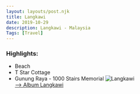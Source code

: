 ```yaml
---
layout: layouts/post.njk
title: Langkawi
date: 2019-10-29
description: Langkawi - Malaysia
Tags: [Travel]
---
```


### Highlights:
* Beach
* T Star Cottage
* Gunung Raya - 1000 Stairs Memorial 
![Langkawi](https://lh3.googleusercontent.com/ztWTJO2KDVrWbbcm7KI-loEu5cCby-Ds-eO8Cib_plnlzi62MfBW97CLpo_o6r0WN-3GWloHaOCMQ3fcllUzIYVmjr9tURjL505-Vz4mD-ga3fYvtraBcLT5uT8_17nTrCYmOGX2R-9gw6tTpV3odqtmNKNp2xMTD42_jzY6T6nHL2IPDXAmeYg5a65UzxgarD88xcqHQHLZFxe9EivVrVCVKQeuLGBebaX44YDJvf_o-fZNCpHuC7V_wxfxwAXJn95lqRAu-PrvU7E5uMEMyTEppPxLHVqvNtYzyZk3_6HQ0gsT5T1bGlhe6ENE0TQxUAWFZCH_38eOVUVHSx12Ws467Vs_JQTf-62C3R8LhmSMLxKeJA4ehZm_JFRMNa3jXlvZYWajoV7xJe27FAWSbZghxo9AJdQEGJRBzwqgMhWZ9Z5on4blljlNgmbDYhJND5xWdpfr_z_ZWge30bqglLOvqRhOnPGQuyBhW7_KuyrjNGrA7J7i_O1tZJvy0bgt4Yfh4QLwPIYf0wJxR7MMTOYBwz6cqhCqREJogwgvkyQZJafd37Ou7ugrXkANi4_AKqwHDuUYWKntCQxLdPDzTui4qefy1GBynZvxXDcZ1kwPPOZ4dmc1hfc4CYODilZLgt9aBfyOl9H34TEfeetl2IYbNKTJIbcm7bgWKaVx9xyLuGLo7JHcjZU=s205-p-k-no)  
<a href="https://photos.app.goo.gl/7Vwkwn3h2n1Ar5aGA" target="_blank">--> Album Langkawi</a>